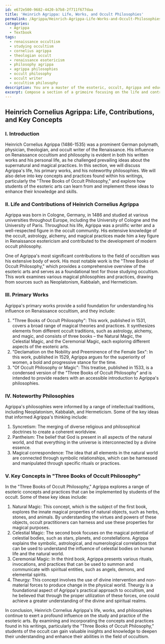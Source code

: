 ```yaml
---
id: e672e500-9682-4420-b7b8-2f711f677daa
title: 'Heinrich Agrippa: Life, Works, and Occult Philosophies'
permalink: /Agrippa/Heinrich-Agrippa-Life-Works-and-Occult-Philosophies/
categories:
  - Agrippa
  - Textbook
tags:
  - renaissance occultism
  - studying occultism
  - cornelius agrippa
  - theologian occult
  - renaissance esotericism
  - philosophy agrippa
  - agrippa philosophies
  - occult philosophy
  - occult writer
  - occultism philosophy
description: You are a master of the esoteric, occult, Agrippa and education, you have written many textbooks on the subject in ways that provide students with rich and deep understanding of the subject. You are being asked to write textbook-like sections on a topic and you do it with full context, explainability, and reliability in accuracy to the true facts of the topic at hand, in a textbook style that a student would easily be able to learn from, in a rich, engaging, and contextual way. Always include relevant context (such as formulas and history), related concepts, and in a way that someone can gain deep insights from.
excerpt: Compose a section of a grimoire focusing on the life and contributions of Heinrich Cornelius Agrippa, including his influence on Renaissance occultism, his primary works, and his noteworthy philosophies. Also, provide an analysis of key concepts and practices found within his writings, particularly the "Three Books of Occult Philosophy," that a student of the esoteric arts can learn from and implement to enhance their understanding and abilities.
---
```


## Heinrich Cornelius Agrippa: Life, Contributions, and Key Concepts

### I. Introduction

Heinrich Cornelius Agrippa (1486-1535) was a prominent German polymath, physician, theologian, and occult writer of the Renaissance. His influence on Renaissance occultism and philosophy is evident in both his written works and his personal life, as he challenged prevailing ideas about the supernatural and magical practices. In this section, we will discuss Agrippa's life, his primary works, and his noteworthy philosophies. We will also delve into key concepts and practices found within his writings, particularly the "Three Books of Occult Philosophy," and explore how students of the esoteric arts can learn from and implement these ideas to enhance their knowledge and skills.

### II. Life and Contributions of Heinrich Cornelius Agrippa

Agrippa was born in Cologne, Germany, in 1486 and studied at various universities throughout Europe, including the University of Cologne and the University of Paris. Throughout his life, Agrippa was a prolific writer and a well-respected figure in the occult community. His extensive knowledge of the occult, astrology, alchemy, and magical practices made him a key figure in Renaissance esotericism and contributed to the development of modern occult philosophy.

One of Agrippa's most significant contributions to the field of occultism was his extensive body of work. His most notable work is the "Three Books of Occult Philosophy," which provides a comprehensive overview of the esoteric arts and serves as a foundational text for those studying occultism. This work examines various magical philosophies and practices, drawing from sources such as Neoplatonism, Kabbalah, and Hermeticism.

### III. Primary Works

Agrippa's primary works provide a solid foundation for understanding his influence on Renaissance occultism, and they include:

1. "Three Books of Occult Philosophy": This work, published in 1531, covers a broad range of magical theories and practices. It synthesizes elements from different occult traditions, such as astrology, alchemy, and magic, and consists of three books – the Natural Magic, the Celestial Magic, and the Ceremonial Magic, each exploring different aspects of the esoteric arts.
2. "Declamation on the Nobility and Preeminence of the Female Sex": In this work, published in 1529, Agrippa argues for the superiority of women, a bold and progressive stance for the time.
3. "Of Occult Philosophy or Magic": This treatise, published in 1533, is a condensed version of the "Three Books of Occult Philosophy" and is intended to provide readers with an accessible introduction to Agrippa's philosophies.

### IV. Noteworthy Philosophies

Agrippa's philosophies were informed by a range of intellectual traditions, including Neoplatonism, Kabbalah, and Hermeticism. Some of the key ideas that informed Agrippa's thinking include:

1. Syncretism: The merging of diverse religious and philosophical doctrines to create a coherent worldview.
2. Pantheism: The belief that God is present in all aspects of the natural world, and that everything in the universe is interconnected by a divine essence.
3. Magical correspondence: The idea that all elements in the natural world are connected through symbolic relationships, which can be harnessed and manipulated through specific rituals or practices.

### V. Key Concepts in "Three Books of Occult Philosophy"

In the "Three Books of Occult Philosophy," Agrippa explores a range of esoteric concepts and practices that can be implemented by students of the occult. Some of these key ideas include:

1. Natural Magic: This concept, which is the subject of the first book, explores the innate magical properties of natural objects, such as herbs, stones, and animals. By understanding the virtues and powers of these objects, occult practitioners can harness and use these properties for magical purposes.
2. Celestial Magic: The second book focuses on the magical potential of celestial bodies, such as stars, planets, and constellations. Agrippa explains the symbolic, astrological, and numerological correlations that can be used to understand the influence of celestial bodies on human life and the natural world.
3. Ceremonial Magic: In the third book, Agrippa presents various rituals, invocations, and practices that can be used to summon and communicate with spiritual entities, such as angels, demons, and elemental spirits.
4. Theurgy: This concept involves the use of divine intervention and non-material forces to produce change in the physical world. Theurgy is a foundational aspect of Agrippa's practical approach to occultism, and he believed that through the proper utilization of these forces, one could achieve a greater understanding of the divine and spiritual realms.

In conclusion, Heinrich Cornelius Agrippa's life, works, and philosophies continue to exert a profound influence on the study and practice of the esoteric arts. By examining and incorporating the concepts and practices found in his writings, particularly the "Three Books of Occult Philosophy," students of the occult can gain valuable insights and knowledge to deepen their understanding and enhance their abilities in the field of occultism.
